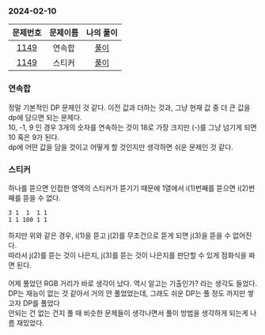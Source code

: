 ### 2024-02-10
| 문제번호 | 문제이름 | 나의 풀이 |
|:----:|:---------:|:---------: |
| [1149](https://www.acmicpc.net/problem/1912) | 연속합 | [풀이](https://github.com/Kminwo-o/BaekJoon-Algorithm/blob/main/%EB%B0%B1%EC%A4%80/Silver/1912.%E2%80%85%EC%97%B0%EC%86%8D%ED%95%A9/%EC%97%B0%EC%86%8D%ED%95%A9.java) |
| [1149](https://www.acmicpc.net/problem/9465) | 스티커 | [풀이](https://github.com/Kminwo-o/BaekJoon-Algorithm/blob/main/%EB%B0%B1%EC%A4%80/Silver/9465.%E2%80%85%EC%8A%A4%ED%8B%B0%EC%BB%A4/%EC%8A%A4%ED%8B%B0%EC%BB%A4.java) |

### 연속합
정말 기본적인 DP 문제인 것 같다. 이전 값과 더하는 것과, 그냥 현재 값 중 더 큰 값을 dp에 담으면 되는 문제다. <br>
10, -1, 9 인 경우 3개의 숫자를 연속하는 것이 18로 가장 크지만 (-)를 그냥 넘기게 되면 10 혹은 9가 된다. <br>
dp에 어떤 값을 담을 것이고 어떻게 할 것인지만 생각하면 쉬운 문제인 것 같다.

### 스티커
하나를 뜯으면 인접한 영역의 스티커가 뜯기기 때문에 1열에서 i(1)번째를 뜯으면 i(2)번째를 뜯을 수 없다. <br>
```plain
3 1  1  1 1
1 1 100 1 1
```
하지만 위와 같은 경우, i(1)을 뜯고 j(2)를 무조건으로 뜯게 되면 j(3)을 뜯을 수 없어진다. <br>
따라서 j(2)를 뜯는 것이 나은지, j(3)를 뜯는 것이 나은지를 판단할 수 있게 점화식을 짜면 된다.<br>
<br>
어제 풀었던 RGB 거리가 바로 생각이 났다. 역시 알고는 기출인가? 라는 생각도 들었다. <br>
DP는 재능이 없는 것 같아서 거의 안 풀었었는데, 그래도 쉬운 DP는 풀 정도 까지만 쌓고자 DP를 풀었다 <br>
안되는 건 없는 건지 풀 때 비슷한 문제들이 생각나면서 풀이 방법을 생각하게 되는게 나름 재밌었다. <br>
